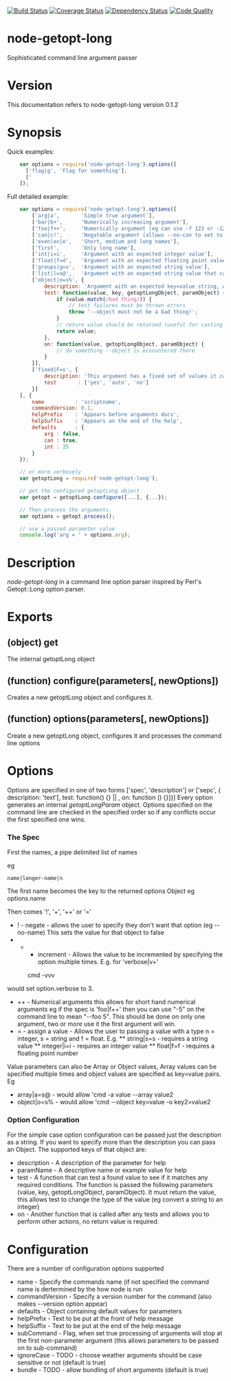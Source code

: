 [![Build Status](https://travis-ci.org/ivanwills/node-getopt-long.svg?branch=master)](https://travis-ci.org/ivanwills/node-getopt-long?branch=master)
[![Coverage Status](https://coveralls.io/repos/ivanwills/node-getopt-long/badge.svg?branch=master)](https://coveralls.io/r/ivanwills/node-getopt-long?branch=master)
[![Dependency Status](https://david-dm.org/ivanwills/node-getopt-long.svg)](https://david-dm.org/ivanwills/node-getopt-long.svg)
[![Code Quality](https://www.codacy.com/project/badge/23cf2066e4654fdba5e6d50f1f729268)](https://www.codacy.com/app/ivan-wills/node-getopt-long)

node-getopt-long
================

Sophisticated command line argument passer

Version
=======

This documentation refers to node-getopt-long version 0.1.2

Synopsis
========

Quick examples:

```js
    var options = require('node-getopt-long').options([
      ['flag|g', 'Flag for something'],
      ['
    ]);
```

Full detailed example:

```js
    var options = require('node-getopt-long').options([
        ['arg|a',       'Simple true argument'],
        ['bar|b+',      'Numerically increasing argument'],
        ['foo|f++',     'Numerically argument (eg can use -f 123 or -123)'],
        ['can|c!',      'Negatable argument (allows --no-can to set to false)'],
        ['even|ev|e',   'Short, medium and long names'],
        ['first',       'Only long name'],
        ['int|i=i',     'Argument with an expected integer value'],
        ['float|f=d',   'Argument with an expected floating point value'],
        ['groups|g=s',  'Argument with an expected string value'],
        ['list|l=s@',   'Argument with an expected string value that can be specified multiple times'],
        ['object|o=s%', {
            description: 'Argument with an expected key=value string, with other config options',
            test: function(value, key, getoptLongObject, paramObject) {
                if (value.match(/bad thing/)) {
                    // test failures must be thrown errors
                    throw '--object must not be a bad thing!';
                }
                // return value should be returned (useful for casting to ints, doubles etc)
                return value;
            },
            on: function(value, getoptLongObject, paramObject) {
                // do something --object is ecnountered there
            }
        }],
        ['fixed|F=s', {
            description: 'This argument has a fixed set of values it can take',
            test       : ['yes', 'auto', 'no']
        }]
    ], {
        name          : 'scriptname',
        commandVersion: 0.1,
        helpPrefix    : 'Appears before arguments docs',
        helpSuffix    : 'Appears an the end of the help',
        defaults      : {
            arg : false,
            can : true,
            int : 25
        }
    });

    // or more verbosely
    var getoptLong = require('node-getopt-long');

    // get the configured getoptLong object
    var getopt = getoptLong.configure([...], {...});

    // Then process the arguments.
    var options = getopt.process();

    // use a passed parameter value
    console.log('arg = ' + options.arg);
```

Description
===========

*node-getopt-long* in a command line option parser inspired by Perl's Getopt::Long option parser.

Exports
=======

(object) get
------------

The internal getoptLong object

(function) configure(parameters[, newOptions])
----------------------------------------------

Creates a new getoptLong object and configures it.

(function) options(parameters[, newOptions])
--------------------------------------------

Create a new getoptLong object, configures it and processes the command line options

Options
=======

Options are specified in one of two forms ['spec', 'description'] or
['sepc', { description: 'text'[, test: function() {} || , on: function () {}]}]
Every option generates an internal *getoptLongParam* object. Options specified
on the command line are checked in the specified order so if any conflicts
occur the first specified one wins.

### The Spec

First the names, a pipe delimited list of names

eg

    name|longer-name|n

The first name becomes the key to the returned options Object eg options.name

Then comes '!', '+', '++' or '='

* ! - negate - allows the user to specify they don't want that option (eg --no-name)
This sets the value for that object to false
* + - increment - Allows the value to be incremented by specifying the option
multiple times. E.g. for 'verbose|v+'

    cmd -vvv

would set option.verbose to 3.
* ++ - Numerical arguments this allows for short hand numerical arguments eg if
the spec is 'foo|f++' then you can use "-5" on the command line to mean "--foo 5".
This should be done on only one argument, two or more use it the first argument
will win.
* = - assign a value - Allows the user to passing a value with a type n = integer,
s = string and f = float. E.g.
** string|s=s - requires a string value
** integer|i=i - requires an integer value
** float|f=f - requires a floating point number

Value parameters can also be Array or Object values, Array values can be
specified multiple times and object values are specified as key=value
pairs. Eg

* array|a=s@ - would allow 'cmd -a value --array value2
* object|o=s% - would allow 'cmd --object key=value -o key2=value2

### Option Configuration

For the simple case option configuration can be passed just the description
as a string. If you want to specify more than the description you can pass
an Object. The supported keys of that object are:

* description - A description of the parameter for help
* paramName - A descriptive name or example value for help
* test - A function that can test a found value to see if it matches any
required conditions. The function is passed the following parameters
(value, key, getoptLongObject, paramObject). It must return the value,
this allows test to change the type of the value (eg convert a string to an
integer)
* on - Another function that is called after any tests and allows you to
perform other actions, no return value is required.


Configuration
=============

There are a number of configuration options supported

* name - Specify the commands name (if not specified the command name is dertermined by the how node is run
* commandVersion - Specify a version number for the command (also makes --version option appear)
* defaults - Object containing default values for parameters
* helpPrefix - Text to be put at the front of help message
* helpSuffix - Text to be put at the end of the help message
* subCommand - Flag, when set true processing of arguments will stop at the first non-parameter argument (this allows parameters to be passed on to sub-command)
* ignoreCase - TODO - choose weather arguments should be case sensitive or not (default is true)
* bundle - TODO - allow bundling of short arguments (default is true)

